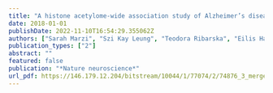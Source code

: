 ```yaml
---
title: "A histone acetylome-wide association study of Alzheimer’s disease identifies disease-associated H3K27ac differences in the entorhinal cortex"
date: 2018-01-01
publishDate: 2022-11-10T16:54:29.355062Z
authors: ["Sarah Marzi", "Szi Kay Leung", "Teodora Ribarska", "Eilis Hannon", "Adam R Smith", "Ehsan Pishva", "Jeremie Poschmann", "Karen Moore", "Claire Troakes", "Safa Al-Sarraj", " others"]
publication_types: ["2"]
abstract: ""
featured: false
publication: "*Nature neuroscience*"
url_pdf: https://146.179.12.204/bitstream/10044/1/77074/2/74876_3_merged_1534431968.pdf
---
```


